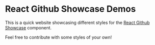 # React Github Showcase Demos

This is a quick website showcasing different styles for the [React Github Showcase](https://github.com/jangerhard/react-github-showcase#readme) component.

Feel free to contribute with some styles of your own!